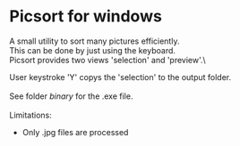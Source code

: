 # Picsort for windows

A small utility to sort many pictures efficiently. \
This can be done by just using the keyboard.\
Picsort provides two views 'selection' and 'preview'.\

User keystroke 'Y' copys the 'selection' to the output folder.
\
\
See folder _binary_ for the .exe file.
\
\
Limitations:
- Only .jpg files are processed